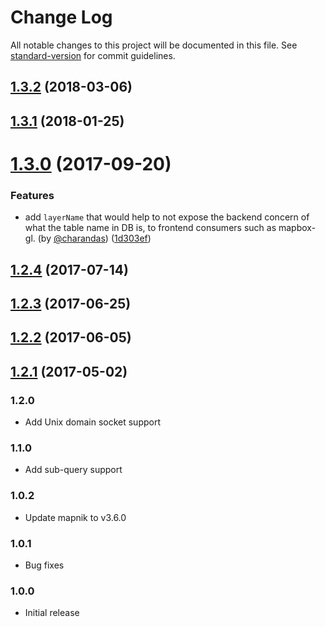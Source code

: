 # Change Log

All notable changes to this project will be documented in this file. See [standard-version](https://github.com/conventional-changelog/standard-version) for commit guidelines.

<a name="1.3.2"></a>
## [1.3.2](https://github.com/stepankuzmin/tilelive-postgis/compare/v1.3.1...v1.3.2) (2018-03-06)



<a name="1.3.1"></a>
## [1.3.1](https://github.com/stepankuzmin/tilelive-postgis/compare/v1.2.4...v1.3.1) (2018-01-25)



<a name="1.3.0"></a>
# [1.3.0](https://github.com/stepankuzmin/tilelive-postgis/compare/v1.2.4...v1.3.0) (2017-09-20)

### Features

* add `layerName` that would help to not expose the backend concern of what the table name in DB is, to frontend consumers such as mapbox-gl. (by [@charandas](https://github.com/charandas)) ([1d303ef](https://github.com/stepankuzmin/tilelive-postgis/commit/1d303ef))



<a name="1.2.4"></a>
## [1.2.4](https://github.com/stepankuzmin/tilelive-postgis/compare/v1.2.3...v1.2.4) (2017-07-14)



<a name="1.2.3"></a>
## [1.2.3](https://github.com/stepankuzmin/tilelive-postgis/compare/v1.2.2...v1.2.3) (2017-06-25)



<a name="1.2.2"></a>
## [1.2.2](https://github.com/stepankuzmin/tilelive-postgis/compare/v1.2.1...v1.2.2) (2017-06-05)



<a name="1.2.1"></a>
## [1.2.1](https://github.com/stepankuzmin/tilelive-postgis/compare/v1.2.0...v1.2.1) (2017-05-02)

### 1.2.0

- Add Unix domain socket support

### 1.1.0

- Add sub-query support

### 1.0.2

- Update mapnik to v3.6.0

### 1.0.1

- Bug fixes

### 1.0.0

- Initial release

